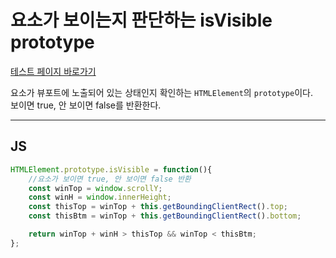 # **요소가 보이는지 판단하는 isVisible prototype**

[테스트 페이지 바로가기](https://fe-jw.github.io/J-Web/posts/2023/0116/isVisible.html)

요소가 뷰포트에 노출되어 있는 상태인지 확인하는 `HTMLElement`의 `prototype`이다.  
보이면 true, 안 보이면 false를 반환한다.

---

## **JS**
```js
HTMLElement.prototype.isVisible = function(){
	//요소가 보이면 true, 안 보이면 false 반환
	const winTop = window.scrollY;
	const winH = window.innerHeight;
	const thisTop = winTop + this.getBoundingClientRect().top;
	const thisBtm = winTop + this.getBoundingClientRect().bottom;

	return winTop + winH > thisTop && winTop < thisBtm;
};
```